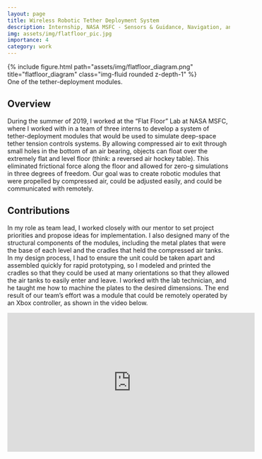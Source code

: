 ```yaml
---
layout: page
title: Wireless Robotic Tether Deployment System
description: Internship, NASA MSFC - Sensors & Guidance, Navigation, and Control Team
img: assets/img/flatfloor_pic.jpg
importance: 4
category: work
---
```


<div class="row">
    <div class="col-sm mt-3 mt-md-0">
        {% include figure.html path="assets/img/flatfloor_diagram.png" title="flatfloor_diagram" class="img-fluid rounded z-depth-1" %}
    </div>
</div>
<div class="caption">
    One of the tether-deployment modules.
</div>

## Overview
During the summer of 2019, I worked at the “Flat Floor” Lab at NASA MSFC, where I worked with in a team of three interns to develop a system of tether-deployment modules that would be used to simulate deep-space tether tension controls systems. By allowing compressed air to exit through small holes in the bottom of an air bearing, objects can float over the extremely flat and level floor (think: a reversed air hockey table). This eliminated frictional force along the floor and allowed for zero-g simulations in three degrees of freedom. Our goal was to create robotic modules that were propelled by compressed air, could be adjusted easily, and could be communicated with remotely.

## Contributions
In my role as team lead, I worked closely with our mentor to set project priorities and propose ideas for implementation. I also designed many of the structural components of the modules, including the metal plates that were the base of each level and the cradles that held the compressed air tanks. In my design process, I had to ensure the unit could be taken apart and assembled quickly for rapid prototyping, so I modeled and printed the cradles so that they could be used at many orientations so that they allowed the air tanks to easily enter and leave. I worked with the lab technician, and he taught me how to machine the plates to the desired dimensions. The end result of our team’s effort was a module that could be remotely operated by an Xbox controller, as shown in the video below.

<iframe width="560" height="315" src="https://www.youtube.com/embed/iTXhHc_8Mc0" title="YouTube video player" frameborder="0" allow="accelerometer; autoplay; clipboard-write; encrypted-media; gyroscope; picture-in-picture" allowfullscreen></iframe>

<!---TODO: add cradle photo, center video--->